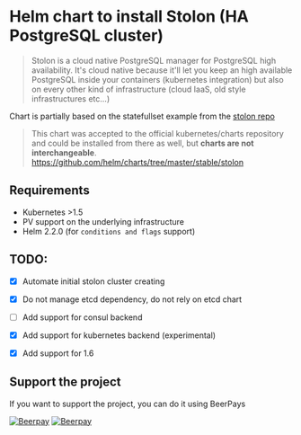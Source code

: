 # Helm chart to install Stolon (HA PostgreSQL cluster)

> Stolon is a cloud native PostgreSQL manager for PostgreSQL high availability.
> It's cloud native because it'll let you keep an high available PostgreSQL inside your containers
> (kubernetes integration) but also on every other kind of infrastructure
> (cloud IaaS, old style infrastructures etc...)

Chart is partially based on the statefullset example from the [stolon repo](https://github.com/sorintlab/stolon)

> This chart was accepted to the official kubernetes/charts repository and could be installed from there as well, but **charts are not interchangeable**.
> https://github.com/helm/charts/tree/master/stable/stolon


## Requirements
* Kubernetes >1.5
* PV support on the underlying infrastructure
* Helm 2.2.0 (for `conditions and flags` support)


## TODO:
- [X] Automate initial stolon cluster creating
- [X] Do not manage etcd dependency, do not rely on etcd chart
- [ ] Add support for consul backend
- [X] Add support for kubernetes backend (experimental)
- [X] Add support for 1.6


## Support the project
If you want to support the project, you can do it using BeerPays

[![Beerpay](https://beerpay.io/lwolf/stolon-chart/badge.svg?style=beer-square)](https://beerpay.io/lwolf/stolon-chart)  [![Beerpay](https://beerpay.io/lwolf/stolon-chart/make-wish.svg?style=flat-square)](https://beerpay.io/lwolf/stolon-chart?focus=wish)
